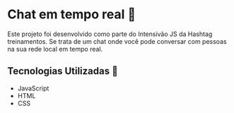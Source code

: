 # Chat em tempo real 📨

Este projeto foi desenvolvido como parte do Intensivão JS da Hashtag treinamentos. Se trata de um chat onde você pode conversar com pessoas na sua rede local em tempo real.



## Tecnologias Utilizadas 🚀

- JavaScript
- HTML
- CSS





